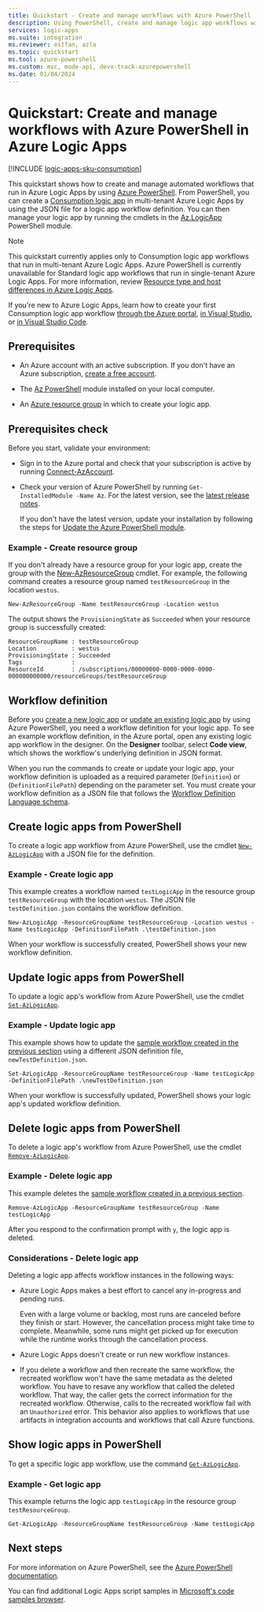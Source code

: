 ```yaml
---
title: Quickstart - Create and manage workflows with Azure PowerShell
description: Using PowerShell, create and manage logic app workflows with Azure Logic Apps.
services: logic-apps
ms.suite: integration
ms.reviewer: estfan, azla
ms.topic: quickstart
ms.tool: azure-powershell
ms.custom: mvc, mode-api, devx-track-azurepowershell
ms.date: 01/04/2024
---
```


# Quickstart: Create and manage workflows with Azure PowerShell in Azure Logic Apps

[!INCLUDE [logic-apps-sku-consumption](../../includes/logic-apps-sku-consumption.md)]

This quickstart shows how to create and manage automated workflows that run in Azure Logic Apps by using [Azure PowerShell](/powershell/azure/install-azure-powershell). From PowerShell, you can create a [Consumption logic app](logic-apps-overview.md#resource-environment-differences) in multi-tenant Azure Logic Apps by using the JSON file for a logic app workflow definition. You can then manage your logic app by running the cmdlets in the [Az.LogicApp](/powershell/module/az.logicapp/) PowerShell module.

> [!NOTE]
>
> This quickstart currently applies only to Consumption logic app workflows that run in multi-tenant 
> Azure Logic Apps. Azure PowerShell is currently unavailable for Standard logic app workflows that 
> run in single-tenant Azure Logic Apps. For more information, review [Resource type and host differences in Azure Logic Apps](logic-apps-overview.md#resource-environment-differences).

If you're new to Azure Logic Apps, learn how to create your first Consumption logic app workflow [through the Azure portal](quickstart-create-example-consumption-workflow.md), [in Visual Studio](quickstart-create-logic-apps-with-visual-studio.md), or [in Visual Studio Code](quickstart-create-logic-apps-visual-studio-code.md).

## Prerequisites

* An Azure account with an active subscription. If you don't have an Azure subscription, [create a free account](https://azure.microsoft.com/free/?WT.mc_id=A261C142F).

* The [Az PowerShell](/powershell/azure/install-azure-powershell) module installed on your local computer.

* An [Azure resource group](#example---create-resource-group) in which to create your logic app.

## Prerequisites check

Before you start, validate your environment:

* Sign in to the Azure portal and check that your subscription is active by running [Connect-AzAccount](/powershell/module/az.accounts/connect-azaccount).

* Check your version of Azure PowerShell by running `Get-InstalledModule -Name Az`. For the latest version, see the [latest release notes](/powershell/azure/migrate-az-6.0.0).

  If you don't have the latest version, update your installation by following the steps for [Update the Azure PowerShell module](/powershell/azure/install-az-ps#update-the-azure-powershell-module).

### Example - Create resource group

If you don't already have a resource group for your logic app, create the group with the [New-AzResourceGroup](/powershell/module/az.resources/new-azresourcegroup) cmdlet. For example, the following command creates a resource group named `testResourceGroup` in the location `westus`.

```azurepowershell-interactive
New-AzResourceGroup -Name testResourceGroup -Location westus
```

The output shows the `ProvisioningState` as `Succeeded` when your resource group is successfully created:

```Output
ResourceGroupName : testResourceGroup
Location          : westus
ProvisioningState : Succeeded
Tags              :
ResourceId        : /subscriptions/00000000-0000-0000-0000-000000000000/resourceGroups/testResourceGroup
```

## Workflow definition

Before you [create a new logic app](#create-logic-apps-from-powershell) or [update an existing logic app](#update-logic-apps-from-powershell) by using Azure PowerShell, you need a workflow definition for your logic app. To see an example workflow definition, in the Azure portal, open any existing logic app workflow in the designer. On the **Designer** toolbar, select **Code view**, which shows the workflow's underlying definition in JSON format.

When you run the commands to create or update your logic app, your workflow definition is uploaded as a required parameter (`Definition`) or (`DefinitionFilePath`) depending on the parameter set. You must create your workflow definition as a JSON file that follows the [Workflow Definition Language schema](./logic-apps-workflow-definition-language.md).

## Create logic apps from PowerShell

To create a logic app workflow from Azure PowerShell, use the cmdlet [`New-AzLogicApp`](/powershell/module/az.logicapp/new-azlogicapp) with a JSON file for the definition.

### Example - Create logic app

This example creates a workflow named `testLogicApp` in the resource group `testResourceGroup` with the location `westus`. The JSON file `testDefinition.json` contains the workflow definition.

```azurepowershell-interactive
New-AzLogicApp -ResourceGroupName testResourceGroup -Location westus -Name testLogicApp -DefinitionFilePath .\testDefinition.json
```

When your workflow is successfully created, PowerShell shows your new workflow definition.

## Update logic apps from PowerShell

To update a logic app's workflow from Azure PowerShell, use the cmdlet [`Set-AzLogicApp`](/powershell/module/az.logicapp/set-azlogicapp).

### Example - Update logic app

This example shows how to update the [sample workflow created in the previous section](#example---create-logic-app) using a different JSON definition file, `newTestDefinition.json`.

```azurepowershell-interactive
Set-AzLogicApp -ResourceGroupName testResourceGroup -Name testLogicApp -DefinitionFilePath .\newTestDefinition.json
```

When your workflow is successfully updated, PowerShell shows your logic app's updated workflow definition.

## Delete logic apps from PowerShell

To delete a logic app's workflow from Azure PowerShell, use the cmdlet [`Remove-AzLogicApp`](/powershell/module/az.logicapp/remove-azlogicapp).

### Example - Delete logic app

This example deletes the [sample workflow created in a previous section](#example---create-logic-app).

```azurepowershell-interactive
Remove-AzLogicApp -ResourceGroupName testResourceGroup -Name testLogicApp
```

After you respond to the confirmation prompt with `y`, the logic app is deleted.

### Considerations - Delete logic app

Deleting a logic app affects workflow instances in the following ways:

* Azure Logic Apps makes a best effort to cancel any in-progress and pending runs.

  Even with a large volume or backlog, most runs are canceled before they finish or start. However, the cancellation process might take time to complete. Meanwhile, some runs might get picked up for execution while the runtime works through the cancellation process.

* Azure Logic Apps doesn't create or run new workflow instances.

* If you delete a workflow and then recreate the same workflow, the recreated workflow won't have the same metadata as the deleted workflow. You have to resave any workflow that called the deleted workflow. That way, the caller gets the correct information for the recreated workflow. Otherwise, calls to the recreated workflow fail with an `Unauthorized` error. This behavior also applies to workflows that use artifacts in integration accounts and workflows that call Azure functions.

## Show logic apps in PowerShell

To get a specific logic app workflow, use the command [`Get-AzLogicApp`](/powershell/module/az.logicapp/get-azlogicapp).

### Example - Get logic app

This example returns the logic app `testLogicApp` in the resource group `testResourceGroup`.

```azurepowershell-interactive
Get-AzLogicApp -ResourceGroupName testResourceGroup -Name testLogicApp
```

## Next steps

For more information on Azure PowerShell, see the [Azure PowerShell documentation](/powershell/azure/).

You can find additional Logic Apps script samples in [Microsoft's code samples browser](/samples/browse/?products=azure-logic-apps).
